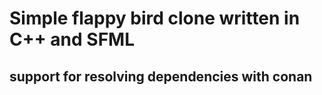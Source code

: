 # Simple flappy bird clone written in C++ and SFML 
## support for resolving dependencies with conan
